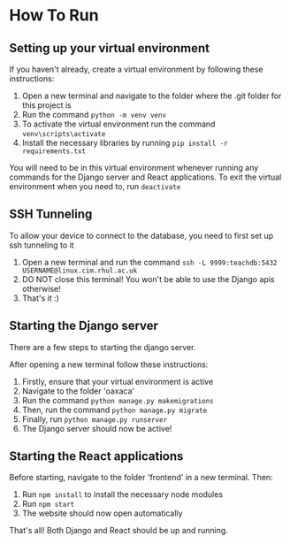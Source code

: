 # How To Run

## Setting up your virtual environment

If you haven't already, create a virtual environment by following these instructions:

1. Open a new terminal and navigate to the folder where the .git folder for this project is
2. Run the command `python -m venv venv`
3. To activate the virtual environment run the command `venv\scripts\activate`
4. Install the necessary libraries by running `pip install -r requirements.txt`

You will need to be in this virtual environment whenever running any commands for the Django server and React applications.
To exit the virtual environment when you need to, run `deactivate`

## SSH Tunneling

To allow your device to connect to the database, you need to first set up ssh tunneling to it

1. Open a new terminal and run the command `ssh -L 9999:teachdb:5432 USERNAME@linux.cim.rhul.ac.uk`
2. DO NOT close this terminal! You won't be able to use the Django apis otherwise!
3. That's it :)

## Starting the Django server

There are a few steps to starting the django server.

After opening a new terminal follow these instructions:

1. Firstly, ensure that your virtual environment is active
2. Navigate to the folder 'oaxaca'
3. Run the command `python manage.py makemigrations`
4. Then, run the command `python manage.py migrate`
5. Finally, run `python manage.py runserver`
6. The Django server should now be active!

## Starting the React applications

Before starting, navigate to the folder 'frontend' in a new terminal. Then:

1. Run `npm install` to install the necessary node modules
2. Run `npm start`
3. The website should now open automatically

That's all! Both Django and React should be up and running.
